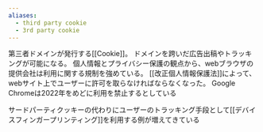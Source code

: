 ```yaml
---
aliases:
  - third party cookie
  - 3rd party cookie
---
```

第三者ドメインが発行する[[Cookie]]。
ドメインを跨いだ広告出稿やトラッキングが可能になる。
個人情報とプライバシー保護の観点から、webブラウザの提供会社は利用に関する規制を強めている。
[[改正個人情報保護法]]によって、webサイト上でユーザーに許可を取らなければならなくなった。
Google Chromeは2022年をめどに利用を禁止するとしている

サードパーティクッキーの代わりにユーザーのトラッキング手段として[[デバイスフィンガープリンティング]]を利用する例が増えてきている